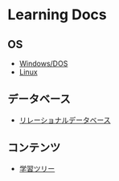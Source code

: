 # Learning Docs

## OS
- [Windows/DOS](windows-dos)
- [Linux](linux)

## データベース
- [リレーショナルデータベース](relational-database)

## コンテンツ
- [学習ツリー](tree)